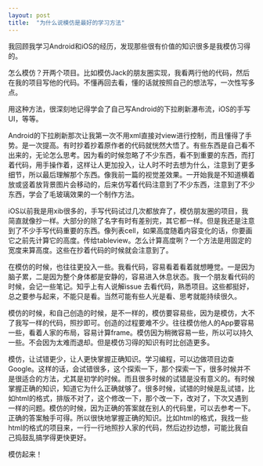 ```yaml
---
layout: post
title:  "为什么说模仿是最好的学习方法"
---
```


我回顾我学习Android和iOS的经历，发现那些很有价值的知识很多是我模仿习得的。

怎么模仿？开两个项目。比如模仿Jack的朋友圈实现，我看两行他的代码，然后在我的项目写他的代码。不懂再回去看，懂的话就按照自己的想法写，一次性写多点。

用这种方法，很深刻地记得学会了自己写Android的下拉刷新瀑布流，iOS的手写UI，等等。

Android的下拉刷新那次让我第一次不用xml直接对view进行控制，而且懂得了手势。是一次提高。有时抄着抄着原作者的代码就恍然大悟了。有些东西是自己看不出来的，无论怎么思考。因为看的时候忽略了不少东西，看不到重要的东西，而打着代码，用手操作着，这样让人更加投入，让人时不时去想为什么，注意到了更多细节，所以最后理解那个东西。像我前一篇的视觉差效果。一开始我是不知道横着放或竖着放背景图片会移动的，后来仿写着代码注意到了不少东西，注意到了不少东西，学会了毛玻璃效果的一个制作方法。

iOS以前我是用xib很多的，手写代码试过几次都放弃了，模仿朋友圈的项目，我简直就像抄一样。大部分的除了名字有时有差别完，其它都一样。但是我还是注意到了不少手写代码重要的东西。像列表cell，如果高度随着内容变化的话，你要画它之前先计算它的高度。传给tableview。怎么计算高度咧？一个方法是用固定的宽度来算高度。这些在抄着代码的时候就会注意到了。

在模仿的时候，也往往更投入一些。我看代码，容易看着看着就想睡觉。一是因为脑子累，二是因为整个身体都是安静的，容易进入休息状态。我一个朋友看代码的时候，会记一些笔记。知乎上有人说解issue 去看代码，熟悉项目。这些都挺好，总之要参与起来，不能只是看。当然可能有些人光是看、思考就能持续很久。

模仿的时候，和自己创造的时候，是不一样的，模仿要容易些，因为是模仿，大不了我写一样的代码，照抄即可。创造的过程要难不少。往往模仿他人的App要容易一些，看着人家的布局，容易计算frame。模仿因为稍微容易一些，所以可以持久一些。不会因为太难而退却。但是模仿习得的知识有时比创造更多。

模仿，让试错更少，让人更快掌握正确知识。学习编程，可以边做项目边查 Google。这样的话，会试错很多，这个探索一下，那个探索一下，很多时候并不是很适合的方法，尤其是初学的时候。而且很多时候的试错是没有意义的。有时候掌握正确的知识，知道它为什么正确就够了。很多时候，试错的时候是乱试错，比如html的格式，排版不对了，这个修改一下，那个改一下，改对了，下次又遇到一样的问题。模仿的时候，因为正确的答案就在别人的代码里，可以去参考一下。正确的答案触手可得。所以很快地掌握正确的知识。比如html的格式，我找一些html的格式的项目来，一行一行地照抄人家的代码，然后边抄边想，可能比我自己捣鼓乱搞学得更快更好。

模仿起来！